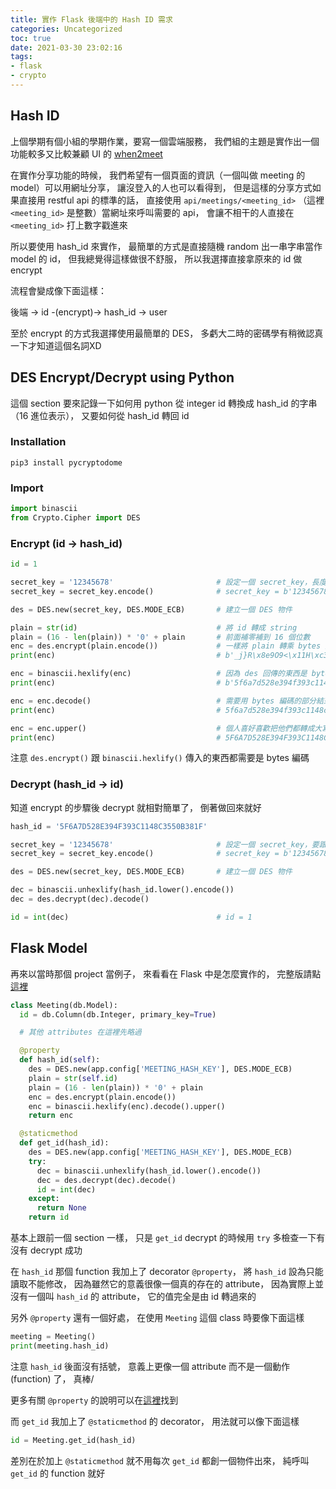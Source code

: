 ```yaml
---
title: 實作 Flask 後端中的 Hash ID 需求
categories: Uncategorized
toc: true
date: 2021-03-30 23:02:16
tags:
- flask
- crypto
---
```


## Hash ID

上個學期有個小組的學期作業，要寫一個雲端服務，
我們組的主題是實作出一個功能較多又比較兼顧 UI 的 [when2meet](https://www.when2meet.com/)

在實作分享功能的時候，
我們希望有一個頁面的資訊（一個叫做 meeting 的 model）可以用網址分享，
讓沒登入的人也可以看得到，
但是這樣的分享方式如果直接用 restful api 的標準的話，
直接使用 `api/meetings/<meeting_id>` （這裡 `<meeting_id>` 是整數）當網址來呼叫需要的 api，
會讓不相干的人直接在 `<meeting_id>` 打上數字戳進來

所以要使用 hash\_id 來實作，
最簡單的方式是直接隨機 random 出一串字串當作 model 的 id，
但我總覺得這樣做很不舒服，
所以我選擇直接拿原來的 id 做 encrypt

<!-- more -->

流程會變成像下面這樣：

後端 -> id -(encrypt)-> hash\_id -> user

至於 encrypt 的方式我選擇使用最簡單的 DES，
多虧大二時的密碼學有稍微認真一下才知道這個名詞XD

## DES Encrypt/Decrypt using Python

這個 section 要來記錄一下如何用 python 從 integer id 轉換成 hash\_id 的字串（16 進位表示），
又要如何從 hash\_id 轉回 id

### Installation

```
pip3 install pycryptodome
```

### Import

```python
import binascii
from Crypto.Cipher import DES
```

### Encrypt (id -> hash\_id)

```python
id = 1

secret_key = '12345678'                       # 設定一個 secret_key，長度只能為 8
secret_key = secret_key.encode()              # secret_key = b'12345678'，將 secret_key 從 string encrypt 成 bytes

des = DES.new(secret_key, DES.MODE_ECB)       # 建立一個 DES 物件

plain = str(id)                               # 將 id 轉成 string
plain = (16 - len(plain)) * '0' + plain       # 前面補零補到 16 個位數
enc = des.encrypt(plain.encode())             # 一樣將 plain 轉乘 bytes 之後再做 DES encrypt（des 只吃 bytes）
print(enc)                                    # b'_j}R\x8e9O9<\x11H\xc3U\x0b8\x1f'

enc = binascii.hexlify(enc)                   # 因為 des 回傳的東西是 bytes 編碼非常不好看所以我們再使用 hexlify 的編碼讓它看起來只有數字 0~9 還有字母 a~f
print(enc)                                    # b'5f6a7d528e394f393c1148c3550b381f'

enc = enc.decode()                            # 需要用 bytes 編碼的部分結束了，將它轉回 string
print(enc)                                    # 5f6a7d528e394f393c1148c3550b381f

enc = enc.upper()                             # 個人喜好喜歡把他們都轉成大寫，不轉也可以
print(enc)                                    # 5F6A7D528E394F393C1148C3550B381F
```

注意 `des.encrypt()` 跟 `binascii.hexlify()` 傳入的東西都需要是 bytes 編碼

### Decrypt (hash\_id -> id)

知道 encrypt 的步驟後 decrypt 就相對簡單了，
倒著做回來就好

```python
hash_id = '5F6A7D528E394F393C1148C3550B381F'

secret_key = '12345678'                       # 設定一個 secret_key，要跟 encrypt 時相同
secret_key = secret_key.encode()              # secret_key = b'12345678'，將 secret_key 從 string encrypt 成 bytes

des = DES.new(secret_key, DES.MODE_ECB)       # 建立一個 DES 物件

dec = binascii.unhexlify(hash_id.lower().encode())
dec = des.decrypt(dec).decode()

id = int(dec)                                 # id = 1
```

## Flask Model

再來以當時那個 project 當例子，
來看看在 Flask 中是怎麼實作的，
完整版請點[這裡](https://github.com/tracyliu1220/MeetingElf-backend/blob/main/app/mod_meeting/models.py)

```python
class Meeting(db.Model):
  id = db.Column(db.Integer, primary_key=True)

  # 其他 attributes 在這裡先略過

  @property
  def hash_id(self):
    des = DES.new(app.config['MEETING_HASH_KEY'], DES.MODE_ECB)
    plain = str(self.id)
    plain = (16 - len(plain)) * '0' + plain
    enc = des.encrypt(plain.encode())
    enc = binascii.hexlify(enc).decode().upper()
    return enc

  @staticmethod
  def get_id(hash_id):
    des = DES.new(app.config['MEETING_HASH_KEY'], DES.MODE_ECB)
    try:
      dec = binascii.unhexlify(hash_id.lower().encode())
      dec = des.decrypt(dec).decode()
      id = int(dec)
    except:
      return None
    return id
```

基本上跟前一個 section 一樣，
只是 `get_id` decrypt 的時候用 `try` 多檢查一下有沒有 decrypt 成功

在 `hash_id` 那個 function 我加上了 decorator `@property`，
將 `hash_id` 設為只能讀取不能修改，
因為雖然它的意義很像一個真的存在的 attribute，
因為實際上並沒有一個叫 `hash_id` 的 attribute，
它的值完全是由 id 轉過來的

另外 `@property` 還有一個好處，
在使用 `Meeting` 這個 class 時要像下面這樣

```python
meeting = Meeting()
print(meeting.hash_id)
```

注意 `hash_id` 後面沒有括號，
意義上更像一個 attribute 而不是一個動作 (function) 了，
真棒/

更多有關 `@property` 的說明可以在[這裡](https://www.maxlist.xyz/2019/12/25/python-property/)找到

而 `get_id` 我加上了 `@staticmethod` 的 decorator，
用法就可以像下面這樣

```python
id = Meeting.get_id(hash_id)
```

差別在於加上 `@staticmethod` 就不用每次 `get_id` 都創一個物件出來，
純呼叫 `get_id` 的 function 就好
